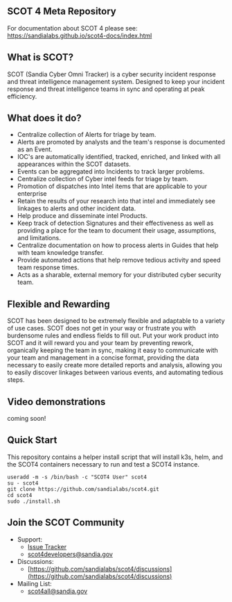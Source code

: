 ## SCOT 4 Meta Repository 

For documentation about SCOT 4 please see: https://sandialabs.github.io/scot4-docs/index.html

## What is SCOT?

SCOT (Sandia Cyber Omni Tracker) is a cyber security incident response and threat intelligence management system.  Designed to keep your incident response and threat intelligence teams in sync and operating at peak efficiency.

## What does it do?

* Centralize collection of Alerts for triage by team.
* Alerts are promoted by analysts and the team's response is documented as an Event.
* IOC's are automatically identified, tracked, enriched, and linked with all appearances within the SCOT datasets.
* Events can be aggregated into Incidents to track larger problems.
* Centralize collection of Cyber intel feeds for triage by team.
* Promotion of dispatches into Intel items that are applicable to your enterprise
* Retain the results of your research into that intel and immediately see linkages to alerts and other incident data. 
* Help produce and disseminate intel Products.
* Keep track of detection Signatures and their effectiveness as well as providing a place for the team to document their usage, assumptions, and limitations.
* Centralize documentation on how to process alerts in Guides that help with team knowledge transfer.
* Provide automated actions that help remove tedious activity and speed team response times.
* Acts as a sharable, external memory for your distributed cyber security team.

## Flexible and Rewarding

SCOT has been designed to be extremely flexible and adaptable to a variety of use cases.  SCOT does not get in your way or frustrate you with burdensome rules and endless fields to fill out.  Put your work product into SCOT and it will reward you and your team by preventing rework, organically keeping the team in sync, making it easy to communicate with your team and management in a concise format, providing the data necessary to easily create more detailed reports and analysis, allowing you to easily discover linkages between various events, and automating tedious steps.

## Video demonstrations

coming soon!



## Quick Start

This repository contains a helper install script that will install k3s, helm, and the SCOT4 containers necessary to run and test a SCOT4 instance.

```
useradd -m -s /bin/bash -c "SCOT4 User" scot4
su - scot4
git clone https://github.com/sandialabs/scot4.git
cd scot4
sudo ./install.sh 
```

## Join the SCOT Community

* Support: 
    - [Issue Tracker](https://github.com/sandialabs/scot4/issues)
    - [scot4developers@sandia.gov](mailto:scot4developers@sandia.gov)
* Discussions:
    - [https://github.com/sandialabs/scot4/discussions](https://github.com/sandialabs/scot4/discussions)
* Mailing List:
    - [scot4all@sandia.gov](mailto:scot4all@sandia.gov)


